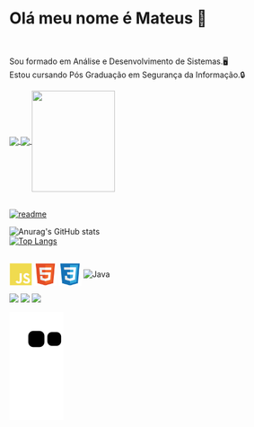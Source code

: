 <div aling="center">
<h1> Olá meu nome é Mateus 👋 </h1><br>

Sou formado em Análise e Desenvolvimento de Sistemas.🖥️<br>
Estou cursando Pós Graduação em Segurança da Informação.🔒 <br> 
</div>
<div>
  <a href="https://github.com/mateusfilipeferraz">
  <img height="180em"   align="center" src="https://github-readme-stats.vercel.app/api?username=mateusfilipeferraz&show_icons=true&theme=react&include_all_commits=true&count_private=true"/>
  <img height="180em"  align="center" src="https://github-readme-stats.vercel.app/api/top-langs/?username=mateusfilipeferraz&layout=compact&langs_count=7&theme=react" />

  <img align="center" width="148" height="180" src="https://media1.tenor.com/images/68e8337fb4eb7e40645d832c64762a8b/tenor.gif?itemid=19443613">
</div>
 <br>
   
[![readme](https://github-readme-stats.vercel.app/api/pin/?username=ELLEN2121&repo=ELLEN2121&theme=react)](https://github.com/ELLEN2121/ELLEN2121)


![Anurag's GitHub stats](https://github-readme-stats.vercel.app/api?username=mateusfilipeferraz&show_icons=true&theme=dark)<br>
 [![Top Langs](https://github-readme-stats.vercel.app/api/top-langs/?username=mateusfilipeferraz&layout=compact)](https://github.com/anuraghazra/github-readme-stats)
  

<div style="display: inline_block"><br>
  <img align="center" alt="Js" height="40" width="40" src="https://raw.githubusercontent.com/devicons/devicon/master/icons/javascript/javascript-plain.svg">
  <img align="center" alt="HTML" height="40" width="40" src="https://raw.githubusercontent.com/devicons/devicon/master/icons/html5/html5-original.svg">
  <img align="center" alt="CSS" height =height="30" width="40"src="https://raw.githubusercontent.com/devicons/devicon/master/icons/css3/css3-original.svg">
  <img align="center" alt= "Java" height= "50" width="50"src="https://cdn.jsdelivr.net/gh/devicons/devicon/icons/java/java-original.svg">
</div>
  <div> 
 
  <a href="https://www.instagram.com/mateusfferraz/" ><img src="https://img.shields.io/badge/-Instagram-%23E4405F?style=for-the-badge&logo=instagram&logoColor=white" target="_blank"></a>
  <a href = "mailto:mateus.p.ferraz@gmail.com"><img src="https://img.shields.io/badge/-Gmail-%23333?style=for-the-badge&logo=gmail&logoColor=white" target="_blank"></a>
  <a href="https://www.linkedin.com/in/mateus-ferraz-535b45a4/" target="_blank"><img src="https://img.shields.io/badge/-LinkedIn-%230077B5?style=for-the-badge&logo=linkedin&logoColor=white" target="_blank"></a> 
  

  ![Snake animation](https://github.com/mateusfilipeferraz/mateusfilipeferraz/blob/output/github-contribution-grid-snake.svg)
 </div>
